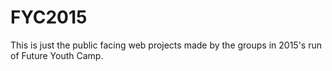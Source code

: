 # FYC2015
This is just the public facing web projects made by the groups in 2015's run of Future Youth Camp.
